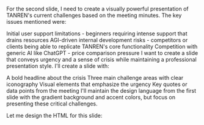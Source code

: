 For the second slide, I need to create a visually powerful presentation of TANREN's current challenges based on the meeting minutes. The key issues mentioned were:

Initial user support limitations - beginners requiring intense support that drains resources
AGI-driven internal development risks - competitors or clients being able to replicate TANREN's core functionality
Competition with generic AI like ChatGPT - price comparison pressure
I want to create a slide that conveys urgency and a sense of crisis while maintaining a professional presentation style. I'll create a slide with:

A bold headline about the crisis
Three main challenge areas with clear iconography
Visual elements that emphasize the urgency
Key quotes or data points from the meeting
I'll maintain the design language from the first slide with the gradient background and accent colors, but focus on presenting these critical challenges.

Let me design the HTML for this slide:
